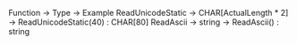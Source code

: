 Function -> Type -> Example
ReadUnicodeStatic -> CHAR[ActualLength * 2] -> ReadUnicodeStatic(40) : CHAR[80]
ReadAscii -> string -> ReadAscii() : string